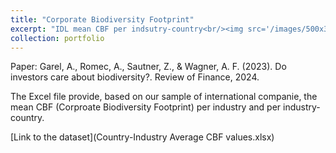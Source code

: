 ```yaml
---
title: "Corporate Biodiversity Footprint"
excerpt: "IDL mean CBF per indsutry-country<br/><img src='/images/500x300.png'>"
collection: portfolio
---
```


Paper: Garel, A., Romec, A., Sautner, Z., & Wagner, A. F. (2023). Do investors care about biodiversity?. Review of Finance, 2024.

The Excel file provide, based on our sample of international companie, the mean CBF (Corproate Biodiversity Footprint) per industry and per industry-country.

[Link to the dataset](Country-Industry Average CBF values.xlsx)
